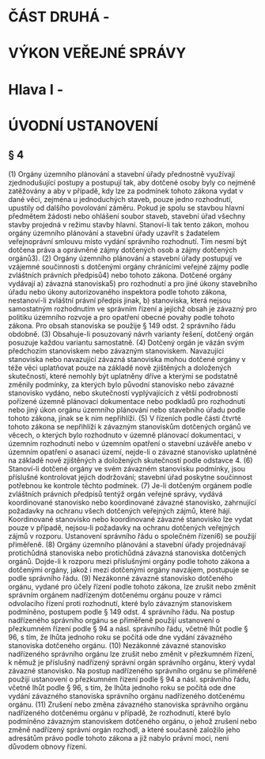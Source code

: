 # ČÁST DRUHÁ -
# VÝKON VEŘEJNÉ SPRÁVY

# Hlava I -
# ÚVODNÍ USTANOVENÍ

## § 4

(1) Orgány územního plánování a stavební úřady přednostně využívají zjednodušující postupy a postupují tak, aby dotčené osoby byly co nejméně zatěžovány a aby v případě, kdy lze za podmínek tohoto zákona vydat v dané věci, zejména u jednoduchých staveb, pouze jedno rozhodnutí, upustily od dalšího povolování záměru. Pokud je spolu se stavbou hlavní předmětem žádosti nebo ohlášení soubor staveb, stavební úřad všechny stavby projedná v režimu stavby hlavní. Stanoví-li tak tento zákon, mohou orgány územního plánování a stavební úřady uzavřít s žadatelem veřejnoprávní smlouvu místo vydání správního rozhodnutí. Tím nesmí být dotčena práva a oprávněné zájmy dotčených osob a zájmy dotčených orgánů3).
(2)  Orgány územního plánování a stavební úřady postupují ve vzájemné součinnosti s dotčenými orgány chránícími veřejné zájmy podle zvláštních právních předpisů4) nebo tohoto zákona. Dotčené orgány vydávají
	a)	závazná stanoviska5) pro rozhodnutí a pro jiné úkony stavebního úřadu nebo úkony autorizovaného inspektora podle tohoto zákona, nestanoví-li zvláštní právní předpis jinak,
	b)	stanoviska, která nejsou samostatným rozhodnutím ve správním řízení a jejichž obsah je závazný pro politiku územního rozvoje a pro opatření obecné povahy podle tohoto zákona.
Pro obsah stanoviska se použije § 149 odst. 2 správního řádu obdobně.
(3) Obsahuje-li posuzovaný návrh varianty řešení, dotčený orgán posuzuje každou variantu samostatně.
(4)  Dotčený orgán je vázán svým předchozím stanoviskem nebo závazným stanoviskem. Navazující stanoviska nebo navazující závazná stanoviska mohou dotčené orgány v téže věci uplatňovat pouze na základě nově zjištěných a doložených skutečností, které nemohly být uplatněny dříve a kterými se podstatně změnily podmínky, za kterých bylo původní stanovisko nebo závazné stanovisko vydáno, nebo skutečností vyplývajících z větší podrobnosti pořízené územně plánovací dokumentace nebo podkladů pro rozhodnutí nebo jiný úkon orgánu územního plánování nebo stavebního úřadu podle tohoto zákona, jinak se k nim nepřihlíží.
(5)  V řízeních podle části čtvrté tohoto zákona se nepřihlíží k závazným stanoviskům dotčených orgánů ve věcech, o kterých bylo rozhodnuto v územně plánovací dokumentaci, v územním rozhodnutí nebo v územním opatření o stavební uzávěře anebo v územním opatření o asanaci území, nejde-li o závazné stanovisko uplatněné na základě nově zjištěných a doložených skutečností podle odstavce 4.
(6)  Stanoví-li dotčené orgány ve svém závazném stanovisku podmínky, jsou příslušné kontrolovat jejich dodržování; stavební úřad poskytne součinnost potřebnou ke kontrole těchto podmínek.
(7) Je-li dotčeným orgánem podle zvláštních právních předpisů tentýž orgán veřejné správy, vydává koordinované stanovisko nebo koordinované závazné stanovisko, zahrnující požadavky na ochranu všech dotčených veřejných zájmů, které hájí. Koordinované stanovisko nebo koordinované závazné stanovisko lze vydat pouze v případě, nejsou-li požadavky na ochranu dotčených veřejných zájmů v rozporu. Ustanovení správního řádu o společném řízení6) se použijí přiměřeně.
(8) Orgány územního plánování a stavební úřady projednávají protichůdná stanoviska nebo protichůdná závazná stanoviska dotčených orgánů. Dojde-li k rozporu mezi příslušnými orgány podle tohoto zákona a dotčenými orgány, jakož i mezi dotčenými orgány navzájem, postupuje se podle správního řádu.
(9)  Nezákonné závazné stanovisko dotčeného orgánu, vydané pro účely řízení podle tohoto zákona, lze zrušit nebo změnit správním orgánem nadřízeným dotčenému orgánu pouze v rámci odvolacího řízení proti rozhodnutí, které bylo závazným stanoviskem podmíněno, postupem podle § 149 odst. 4 správního řádu. Na postup nadřízeného správního orgánu se přiměřeně použijí ustanovení o přezkumném řízení podle § 94 a násl. správního řádu, včetně lhůt podle § 96, s tím, že lhůta jednoho roku se počítá ode dne vydání závazného stanoviska dotčeného orgánu.
(10)  Nezákonné závazné stanovisko nadřízeného správního orgánu lze zrušit nebo změnit v přezkumném řízení, k němuž je příslušný nadřízený správní orgán správního orgánu, který vydal závazné stanovisko. Na postup nadřízeného správního orgánu se přiměřeně použijí ustanovení o přezkumném řízení podle § 94 a násl. správního řádu, včetně lhůt podle § 96, s tím, že lhůta jednoho roku se počítá ode dne vydání závazného stanoviska správního orgánu nadřízeného dotčenému orgánu.
(11)  Zrušení nebo změna závazného stanoviska správního orgánu nadřízeného dotčenému orgánu v případě, že rozhodnutí, které bylo podmíněno závazným stanoviskem dotčeného orgánu, o jehož zrušení nebo změně nadřízený správní orgán rozhodl, a které současně založilo jeho adresátům právo podle tohoto zákona a již nabylo právní moci, není důvodem obnovy řízení.
